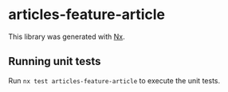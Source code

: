 # articles-feature-article

This library was generated with [Nx](https://nx.dev).

## Running unit tests

Run `nx test articles-feature-article` to execute the unit tests.
